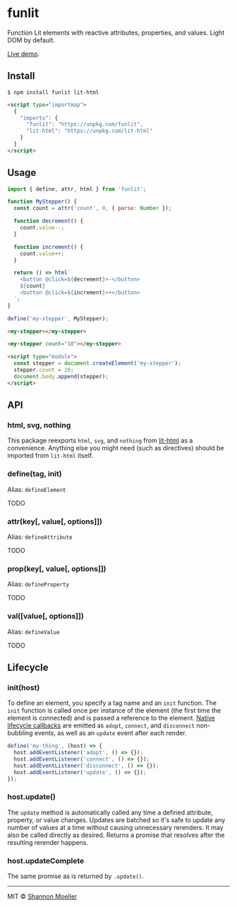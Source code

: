# funlit

Function Lit elements with reactive attributes, properties, and values. Light DOM by default.

[Live demo](https://shannonmoeller.github.io/funlit).

## Install

```
$ npm install funlit lit-html
```

```html
<script type="importmap">
  {
    "imports": {
      "funlit": "https://unpkg.com/funlit",
      "lit-html": "https://unpkg.com/lit-html"
    }
  }
</script>
```

## Usage

```js
import { define, attr, html } from 'funlit';

function MyStepper() {
  const count = attr('count', 0, { parse: Number });

  function decrement() {
    count.value--;
  }

  function increment() {
    count.value++;
  }

  return () => html`
    <button @click=${decrement}>-</button>
    ${count}
    <button @click=${increment}>+</button>
  `;
}

define('my-stepper', MyStepper);
```

```html
<my-stepper></my-stepper>

<my-stepper count="10"></my-stepper>

<script type="module">
  const stepper = document.createElement('my-stepper');
  stepper.count = 20;
  document.body.append(stepper);
</script>
```

## API

### html, svg, nothing

This package reexports `html`, `svg`, and `nothing` from [lit-html](https://npm.im/lit-html) as a convenience. Anything else you might need (such as directives) should be imported from `lit-html` itself.

### define(tag, init)

Alias: `defineElement`

TODO

### attr(key[, value[, options]])

Alias: `defineAttribute`

TODO

### prop(key[, value[, options]])

Alias: `defineProperty`

TODO

### val([value[, options]])

Alias: `defineValue`

TODO

## Lifecycle

### init(host)

To define an element, you specify a tag name and an `init` function. The `init` function is called once per instance of the element (the first time the element is connected) and is passed a reference to the element. [Native lifecycle callbacks](https://developer.mozilla.org/en-US/docs/Web/API/Web_components/Using_custom_elements#custom_element_lifecycle_callbacks) are emitted as `adopt`, `connect`, and `disconnect` non-bubbling events, as well as an `update` event after each render.

```js
define('my-thing', (host) => {
  host.addEventListener('adopt', () => {});
  host.addEventListener('connect', () => {});
  host.addEventListener('disconnect', () => {});
  host.addEventListener('update', () => {});
});
```

### host.update()

The `update` method is automatically called any time a defined attribute, property, or value changes. Updates are batched so it's safe to update any number of values at a time without causing unnecessary rerenders. It may also be called directly as desired. Returns a promise that resolves after the resulting rerender happens.

### host.updateComplete

The same promise as is returned by `.update()`.

----

MIT © [Shannon Moeller](http://shannonmoeller.com)
